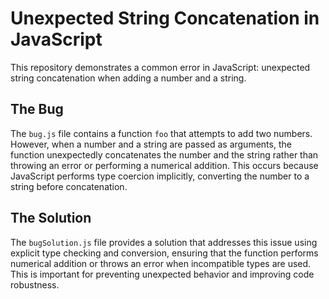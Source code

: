 # Unexpected String Concatenation in JavaScript

This repository demonstrates a common error in JavaScript: unexpected string concatenation when adding a number and a string.

## The Bug
The `bug.js` file contains a function `foo` that attempts to add two numbers. However, when a number and a string are passed as arguments, the function unexpectedly concatenates the number and the string rather than throwing an error or performing a numerical addition. This occurs because JavaScript performs type coercion implicitly, converting the number to a string before concatenation.

## The Solution
The `bugSolution.js` file provides a solution that addresses this issue using explicit type checking and conversion, ensuring that the function performs numerical addition or throws an error when incompatible types are used. This is important for preventing unexpected behavior and improving code robustness.